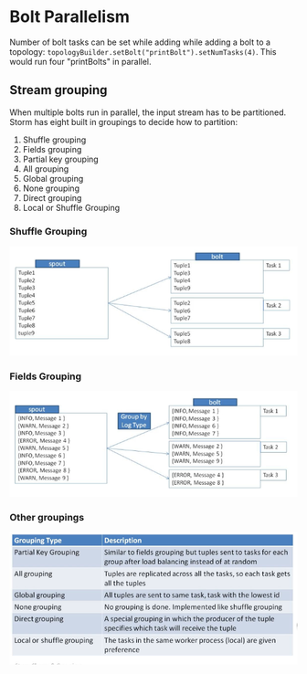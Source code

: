 # Bolt Parallelism

Number of bolt tasks can be set while adding while adding a bolt to a topology: `topologyBuilder.setBolt("printBolt").setNumTasks(4)`. This would run four "printBolts" in parallel.

## Stream grouping

When multiple bolts run in parallel, the input stream has to be partitioned. Storm has eight built in groupings to decide how to partition:

1. Shuffle grouping
2. Fields grouping
3. Partial key grouping
4. All grouping
5. Global grouping
6. None grouping
7. Direct grouping
8. Local or Shuffle Grouping

### Shuffle Grouping

![](2021-06-13-18-24-53.png)

### Fields Grouping

![](2021-06-13-18-25-14.png)

### Other groupings

![](2021-06-13-18-25-32.png)

